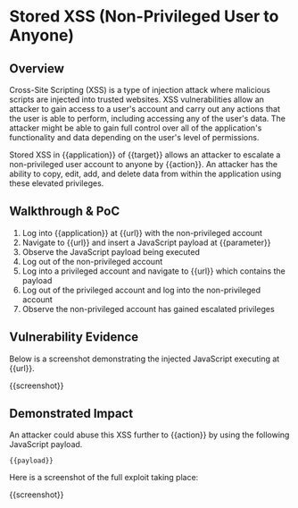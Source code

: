 # Stored XSS (Non-Privileged User to Anyone)

## Overview

Cross-Site Scripting (XSS) is a type of injection attack where malicious scripts are injected into trusted websites. XSS vulnerabilities allow an attacker to gain access to a user's account and carry out any actions that the user is able to perform, including accessing any of the user's data. The attacker might be able to gain full control over all of the application's functionality and data depending on the user's level of permissions.

Stored XSS in {{application}} of {{target}} allows an attacker to escalate a non-privileged user account to anyone by {{action}}. An attacker has the ability to copy, edit, add, and delete data from within the application using these elevated privileges.

## Walkthrough & PoC

1. Log into {{application}} at {{url}} with the non-privileged account
1. Navigate to {{url}} and insert a JavaScript payload at {{parameter}}
1. Observe the JavaScript payload being executed
1. Log out of the non-privileged account
1. Log into a privileged account and navigate to {{url}} which contains the payload
1. Log out of the privileged account and log into the non-privileged account
1. Observe the non-privileged account has gained escalated privileges

## Vulnerability Evidence

Below is a screenshot demonstrating the injected JavaScript executing at {{url}}.

{{screenshot}}

## Demonstrated Impact

An attacker could abuse this XSS further to {{action}} by using the following JavaScript payload.

```
{{payload}}
```

Here is a screenshot of the full exploit taking place:

{{screenshot}}
